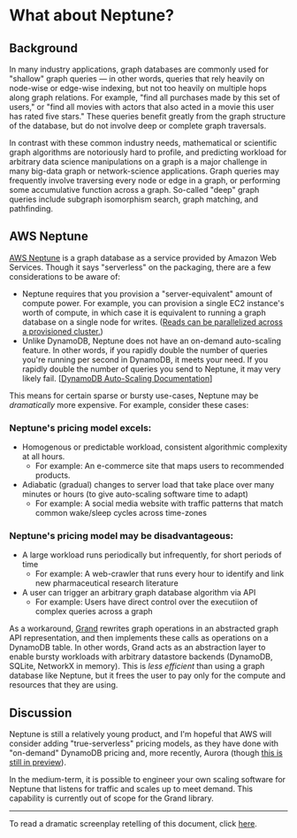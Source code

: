 # What about Neptune?

## Background

In many industry applications, graph databases are commonly used for "shallow" graph queries — in other words, queries that rely heavily on node-wise or edge-wise indexing, but not too heavily on multiple hops along graph relations. For example, "find all purchases made by this set of users," or "find all movies with actors that also acted in a movie this user has rated five stars." These queries benefit greatly from the graph structure of the database, but do not involve deep or complete graph traversals. 

In contrast with these common industry needs, mathematical or scientific graph algorithms are notoriously hard to profile, and predicting workload for arbitrary data science manipulations on a graph is a major challenge in many big-data graph or network-science applications. Graph queries may frequently involve traversing every node or edge in a graph, or performing some accumulative function across a graph. So-called "deep" graph queries include subgraph isomorphism search, graph matching, and pathfinding.

## AWS Neptune

[AWS Neptune](https://aws.amazon.com/neptune/getting-started/) is a graph database as a service provided by Amazon Web Services. Though it says "serverless" on the packaging, there are a few considerations to be aware of:

* Neptune requires that you provision a "server-equivalent" amount of compute power. For example, you can provision a single EC2 instance's worth of compute, in which case it is equivalent to running a graph database on a single node for writes. ([Reads can be parallelized across a provisioned cluster.](https://docs.aws.amazon.com/neptune/latest/userguide/intro.html))
* Unlike DynamoDB, Neptune does not have an on-demand auto-scaling feature. In other words, if you rapidly double the number of queries you're running per second in DynamoDB, it meets your need. If you rapidly double the number of queries you send to Neptune, it may very likely fail. [[DynamoDB Auto-Scaling Documentation](https://docs.aws.amazon.com/amazondynamodb/latest/developerguide/AutoScaling.html)]

This means for certain sparse or bursty use-cases, Neptune may be _dramatically_ more expensive. For example, consider these cases:

### Neptune's pricing model excels:

* Homogenous or predictable workload, consistent algorithmic complexity at all hours.
  * For example: An e-commerce site that maps users to recommended products.
* Adiabatic (gradual) changes to server load that take place over many minutes or hours (to give auto-scaling software time to adapt)
  * For example: A social media website with traffic patterns that match common wake/sleep cycles across time-zones

### Neptune's pricing model may be disadvantageous:
* A large workload runs periodically but infrequently, for short periods of time
  * For example: A web-crawler that runs every hour to identify and link new pharmaceutical research literature
* A user can trigger an arbitrary graph database algorithm via API
  * For example: Users have direct control over the executiion of complex queries across a graph

As a workaround, [Grand](https://github.com/aplbrain/grand) rewrites graph operations in an abstracted graph API representation, and then implements these calls as operations on a DynamoDB table. In other words, Grand acts as an abstraction layer to enable bursty workloads with arbitrary datastore backends (DynamoDB, SQLite, NetworkX in memory). This is _less efficient_ than using a graph database like Neptune, but it frees the user to pay only for the compute and resources that they are using.

## Discussion

Neptune is still a relatively young product, and I'm hopeful that AWS will consider adding "true-serverless" pricing models, as they have done with "on-demand" DynamoDB pricing and, more recently, Aurora (though [this is still in preview](https://pages.awscloud.com/AmazonAuroraServerlessv2Preview.html)).

In the medium-term, it is possible to engineer your own scaling software for Neptune that listens for traffic and scales up to meet demand. This capability is currently out of scope for the Grand library.

---

To read a dramatic screenplay retelling of this document, click [here](What-About-Neptune-Dramatic-Retelling.md).
